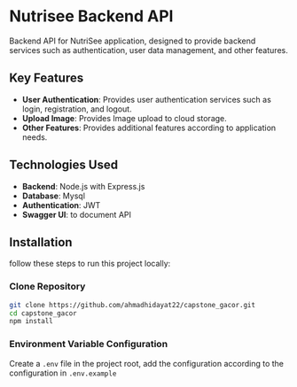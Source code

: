 # Nutrisee Backend API

Backend API for NutriSee application, designed to provide backend services such as authentication, user data management, and other features.

## Key Features
- **User Authentication**: Provides user authentication services such as login, registration, and logout.
- **Upload Image**: Provides Image upload to cloud storage.
- **Other Features**: Provides additional features according to application needs.

## Technologies Used
- **Backend**: Node.js with Express.js
- **Database**: Mysql
- **Authentication**: JWT
- **Swagger UI**: to document API

## Installation
follow these steps to run this project locally:

### Clone Repository
``` bash
git clone https://github.com/ahmadhidayat22/capstone_gacor.git
cd capstone_gacor
npm install
```

### Environment Variable Configuration
Create a ```.env``` file in the project root, add the configuration according to the configuration in ```.env.example```